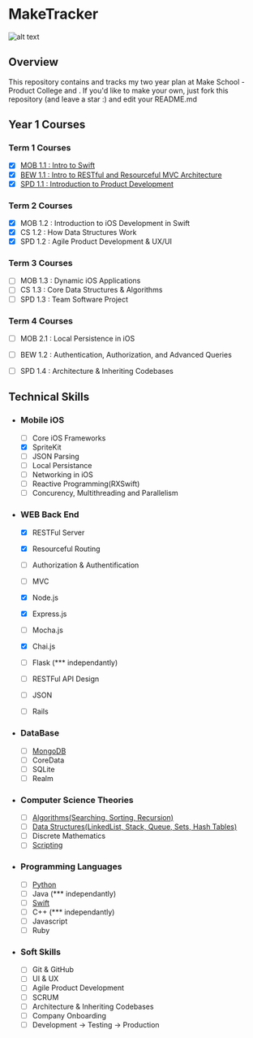  # MakeTracker

![alt text](https://www.makeschool.com/assets/main/logos/makeschool-logo-blue-2d722dfb3c7b7739244c107e60d181c14856a3366de6f765969aa6a5db3009ae.svg)

## Overview

This repository contains and tracks my two year plan at Make School - Product College and . If you'd like to make your own, just fork this repository (and leave a star :) and edit your README.md


## Year 1 Courses

### Term 1 Courses

- [x] <a href="https://github.com/Product-College-Courses/MOB-1.1-Introduction-to-Swift">MOB 1.1 : Intro to Swift</a>
- [x] <a href="https://github.com/Product-College-Courses/BEW-1.1-RESTful-and-Resourceful-MVC-Architecture/tree/master/10.%20API%20RESTful%20Routes">BEW 1.1 : Intro to RESTful and Resourceful MVC Architecture</a>
- [x] <a href="https://github.com/Product-College-Courses/SPD-1.1-Introduction-To-Software-Product-Development">SPD 1.1 : Introduction to Product Development</a>

### Term 2 Courses

- [x] MOB 1.2 : Introduction to iOS Development in Swift
- [x] CS 1.2 : How Data Structures Work
- [x] SPD 1.2 : Agile Product Development & UX/UI

### Term 3 Courses

- [ ] MOB 1.3 : Dynamic iOS Applications
- [ ] CS 1.3 : Core Data Structures & Algorithms
- [ ] SPD 1.3 : Team Software Project

### Term 4 Courses
- [ ] MOB 2.1 : Local Persistence in iOS
- [ ] BEW 1.2 : Authentication, Authorization, and Advanced Queries
- [ ] SPD 1.4 : Architecture & Inheriting Codebases



## Technical Skills

* ### Mobile iOS
  - [ ] Core iOS Frameworks
  - [x] SpriteKit
  - [ ] JSON Parsing 
  - [ ] Local Persistance
  - [ ] Networking in iOS
  - [ ] Reactive Programming(RXSwift)
  - [ ] Concurency, Multithreading and Parallelism 
  
* ### WEB Back End
  - [x] RESTFul Server
  - [x] Resourceful Routing
  - [ ] Authorization & Authentification
  - [ ] MVC
  - [x] Node.js
  - [x] Express.js
  - [ ] Mocha.js
  - [x] Chai.js
  - [ ] Flask (*** independantly)
  - [ ] RESTFul API Design
  - [ ] JSON
  - [ ] Rails
 
 
* ### DataBase
  - [ ] <a href="https://github.com/MediBoss/MongoDB">MongoDB</a>
  - [ ] CoreData
  - [ ] SQLite
  - [ ] Realm
  
* ### Computer Science Theories
  - [ ] <a href="https://github.com/MediBoss/Algorithms">Algorithms(Searching, Sorting, Recursion)</a>
  - [ ] <a href="https://github.com/MediBoss/DataStructures">Data Structures(LinkedList, Stack, Queue, Sets, Hash Tables)</a>
  - [ ] Discrete Mathematics
  - [ ] <a href="https://github.com/MediBoss/Scripts">Scripting</a>
  
* ### Programming Languages
  - [ ] <a href="https://github.com/MediBoss/Learning-Python">Python</a> 
  - [ ] Java (*** independantly)
  - [ ] <a href ="https://github.com/MediBoss/Swift-core-concepts">Swift</a> 
  - [ ] C++ (*** independantly)
  - [ ] Javascript
  - [ ] Ruby
  
* ### Soft Skills
  - [ ] Git & GitHub
  - [ ] UI & UX
  - [ ] Agile Product Development
  - [ ] SCRUM 
  - [ ] Architecture & Inheriting Codebases
  - [ ] Company Onboarding
  - [ ] Development -> Testing -> Production

